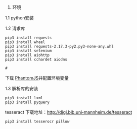 1. 环境

1.1 python安装

1.2 请求库
```
pip3 install requests
pip3 install wheel
pip3 install requests-2.17.3-py2.py3-none-any.whl
pip3 install selenium
pip3 install aiohttp
pip3 install cchardet aiodns

# 
``` 
下载 [PhantomJS](http://phantomjs.org/download.html)并配置环境变量

1.3 解析库的安装
```
pip3 install lxml
pip3 install pyquery
```
tesseract 下载地址：http://digi.bib.uni-mannheim.de/tesseract
```
pip3 install tesserocr pillow
```
